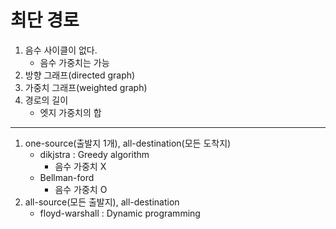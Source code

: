 # 최단 경로
1. 음수 사이클이 없다.
    - 음수 가중치는 가능
2. 방향 그래프(directed graph)
3. 가중치 그래프(weighted graph)
4. 경로의 길이
    - 엣지 가중치의 합


---
1. one-source(출발지 1개), all-destination(모든 도착지)
    - dikjstra : Greedy algorithm
        - 음수 가중치 X
    - Bellman-ford
        - 음수 가중치 O
2. all-source(모든 출발지), all-destination
    - floyd-warshall : Dynamic programming
    

